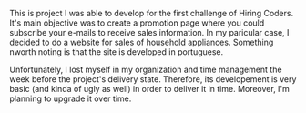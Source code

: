 This is project I was able to develop for the first challenge of Hiring Coders. It's main objective was to create a promotion page where you could subscribe your e-mails to receive sales information. In my paricular case, I decided to do a website for sales of household appliances. Something nworth noting is that the site is developed in portuguese.

Unfortunately, I lost myself in my organization and time management the week before the project's delivery state. Therefore, its developement is very basic (and kinda of ugly as well) in order to deliver it in time. Moreover, I'm planning to upgrade it over time.